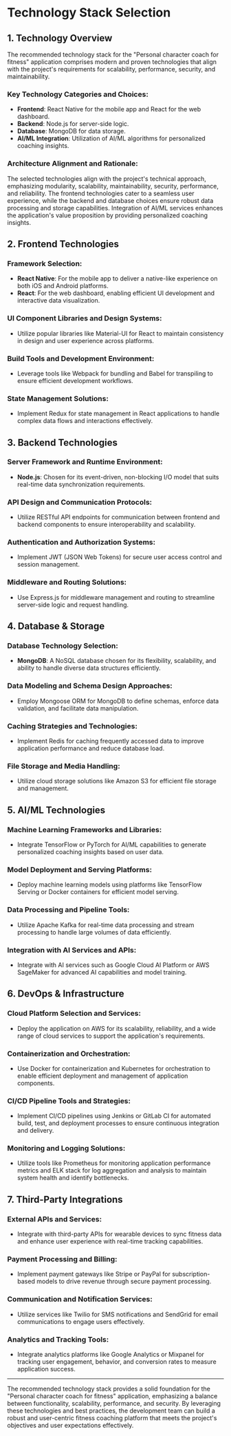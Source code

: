 # Technology Stack Selection

## 1. Technology Overview

The recommended technology stack for the "Personal character coach for fitness" application comprises modern and proven technologies that align with the project's requirements for scalability, performance, security, and maintainability.

### Key Technology Categories and Choices:
- **Frontend**: React Native for the mobile app and React for the web dashboard.
- **Backend**: Node.js for server-side logic.
- **Database**: MongoDB for data storage.
- **AI/ML Integration**: Utilization of AI/ML algorithms for personalized coaching insights.

### Architecture Alignment and Rationale:
The selected technologies align with the project's technical approach, emphasizing modularity, scalability, maintainability, security, performance, and reliability. The frontend technologies cater to a seamless user experience, while the backend and database choices ensure robust data processing and storage capabilities. Integration of AI/ML services enhances the application's value proposition by providing personalized coaching insights.

## 2. Frontend Technologies

### Framework Selection:
- **React Native**: For the mobile app to deliver a native-like experience on both iOS and Android platforms.
- **React**: For the web dashboard, enabling efficient UI development and interactive data visualization.

### UI Component Libraries and Design Systems:
- Utilize popular libraries like Material-UI for React to maintain consistency in design and user experience across platforms.

### Build Tools and Development Environment:
- Leverage tools like Webpack for bundling and Babel for transpiling to ensure efficient development workflows.

### State Management Solutions:
- Implement Redux for state management in React applications to handle complex data flows and interactions effectively.

## 3. Backend Technologies

### Server Framework and Runtime Environment:
- **Node.js**: Chosen for its event-driven, non-blocking I/O model that suits real-time data synchronization requirements.

### API Design and Communication Protocols:
- Utilize RESTful API endpoints for communication between frontend and backend components to ensure interoperability and scalability.

### Authentication and Authorization Systems:
- Implement JWT (JSON Web Tokens) for secure user access control and session management.

### Middleware and Routing Solutions:
- Use Express.js for middleware management and routing to streamline server-side logic and request handling.

## 4. Database & Storage

### Database Technology Selection:
- **MongoDB**: A NoSQL database chosen for its flexibility, scalability, and ability to handle diverse data structures efficiently.

### Data Modeling and Schema Design Approaches:
- Employ Mongoose ORM for MongoDB to define schemas, enforce data validation, and facilitate data manipulation.

### Caching Strategies and Technologies:
- Implement Redis for caching frequently accessed data to improve application performance and reduce database load.

### File Storage and Media Handling:
- Utilize cloud storage solutions like Amazon S3 for efficient file storage and management.

## 5. AI/ML Technologies

### Machine Learning Frameworks and Libraries:
- Integrate TensorFlow or PyTorch for AI/ML capabilities to generate personalized coaching insights based on user data.

### Model Deployment and Serving Platforms:
- Deploy machine learning models using platforms like TensorFlow Serving or Docker containers for efficient model serving.

### Data Processing and Pipeline Tools:
- Utilize Apache Kafka for real-time data processing and stream processing to handle large volumes of data efficiently.

### Integration with AI Services and APIs:
- Integrate with AI services such as Google Cloud AI Platform or AWS SageMaker for advanced AI capabilities and model training.

## 6. DevOps & Infrastructure

### Cloud Platform Selection and Services:
- Deploy the application on AWS for its scalability, reliability, and a wide range of cloud services to support the application's requirements.

### Containerization and Orchestration:
- Use Docker for containerization and Kubernetes for orchestration to enable efficient deployment and management of application components.

### CI/CD Pipeline Tools and Strategies:
- Implement CI/CD pipelines using Jenkins or GitLab CI for automated build, test, and deployment processes to ensure continuous integration and delivery.

### Monitoring and Logging Solutions:
- Utilize tools like Prometheus for monitoring application performance metrics and ELK stack for log aggregation and analysis to maintain system health and identify bottlenecks.

## 7. Third-Party Integrations

### External APIs and Services:
- Integrate with third-party APIs for wearable devices to sync fitness data and enhance user experience with real-time tracking capabilities.

### Payment Processing and Billing:
- Implement payment gateways like Stripe or PayPal for subscription-based models to drive revenue through secure payment processing.

### Communication and Notification Services:
- Utilize services like Twilio for SMS notifications and SendGrid for email communications to engage users effectively.

### Analytics and Tracking Tools:
- Integrate analytics platforms like Google Analytics or Mixpanel for tracking user engagement, behavior, and conversion rates to measure application success.

---

The recommended technology stack provides a solid foundation for the "Personal character coach for fitness" application, emphasizing a balance between functionality, scalability, performance, and security. By leveraging these technologies and best practices, the development team can build a robust and user-centric fitness coaching platform that meets the project's objectives and user expectations effectively.